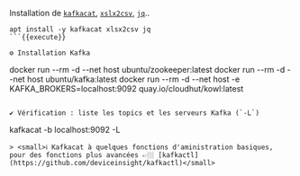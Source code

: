 Installation de [`kafkacat`](https://github.com/edenhill/kcat), [`xslx2csv`](https://manpages.ubuntu.com/manpages/bionic/man1/xlsx2csv.1.html), [`jq`](https://github.com/stedolan/jq)..
```
apt install -y kafkacat xlsx2csv jq 
```{{execute}}

⚙️ Installation Kafka
```
docker run --rm -d --net host ubuntu/zookeeper:latest
docker run --rm -d --net host ubuntu/kafka:latest
docker run --rm -d --net host -e KAFKA_BROKERS=localhost:9092 quay.io/cloudhut/kowl:latest
```{{execute}}

✔ Vérification : liste les topics et les serveurs Kafka (`-L`)
```
kafkacat -b localhost:9092 -L
```{{execute}}
> <small>ℹ️ Kafkacat à quelques fonctions d'aministration basiques, pour des fonctions plus avancées 👉🏼 [kafkactl](https://github.com/deviceinsight/kafkactl)</small>
